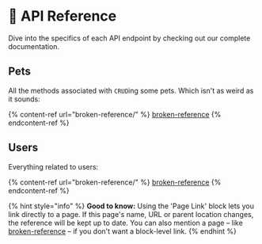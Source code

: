 # 🎯 API Reference

Dive into the specifics of each API endpoint by checking out our complete documentation.

## Pets

All the methods associated with `CRUD`ing some pets. Which isn't as weird as it sounds:

{% content-ref url="broken-reference/" %}
[broken-reference](broken-reference/)
{% endcontent-ref %}

## Users

Everything related to users:

{% content-ref url="broken-reference/" %}
[broken-reference](broken-reference/)
{% endcontent-ref %}

{% hint style="info" %}
**Good to know:** Using the 'Page Link' block lets you link directly to a page. If this page's name, URL or parent location changes, the reference will be kept up to date. You can also mention a page – like [broken-reference](broken-reference/ "mention") – if you don't want a block-level link.
{% endhint %}
